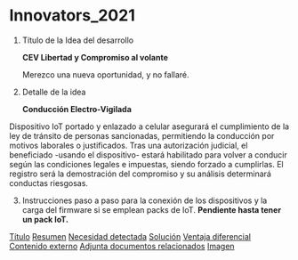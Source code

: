 # Innovators_2021


1. Título de la Idea del desarrollo

    **CEV Libertad y Compromiso al volante**

    Merezco una nueva oportunidad, y no fallaré.


2. Detalle de la idea

    **Conducción Electro-Vigilada**

Dispositivo IoT portado y enlazado a celular asegurará el cumplimiento de la ley de tránsito de personas sancionadas, permitiendo la conducción por motivos laborales o justificados.  Tras una autorización judicial, el beneficiado -usando el dispositivo- estará habilitado para volver a conducir según las condiciones legales e impuestas, siendo forzado a cumplirlas.  El registro será la demostración del compromiso y su análisis determinará conductas riesgosas.



3. Instrucciones paso a paso para la conexión de los dispositivos y la carga del firmware si se emplean packs de IoT.
      **Pendiente hasta tener un pack IoT.**


[Título](https://github.com/dgak050n/Innovators_2021/blob/main/1-T%C3%ADtulo-100)
[Resumen](https://github.com/dgak050n/Innovators_2021/blob/main/2-Resumen-500)
[Necesidad detectada](https://github.com/dgak050n/Innovators_2021/blob/main/3-Necesidad-detectada-2000)
[Solución](https://github.com/dgak050n/Innovators_2021/blob/main/4-Soluci%C3%B3n-2000)
[Ventaja diferencial](https://github.com/dgak050n/Innovators_2021/blob/main/5-Ventaja-diferencial-2000)
[Contenido externo](https://github.com/dgak050n/Innovators_2021/blob/main/6-Contenido-externo)
[Adjunta documentos relacionados](https://github.com/dgak050n/Innovators_2021/blob/main/7-Adjunta-documentos-relacionados)
[Imagen](https://github.com/dgak050n/Innovators_2021/blob/main/8-Imagen.jpg)
